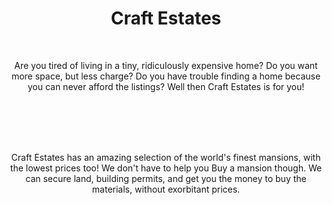 <div>
  <style>
    div {
     text-align: center;
    }
 </style>
   
<h1>Craft Estates</h1> <br>
 
  Are you tired of living in a tiny, ridiculously expensive home? Do you want more space, but less charge? Do you have trouble finding a home because you can never afford the listings? Well then Craft Estates is for you!

<br>
<br>
<br>
<br>

  Craft Estates has an amazing selection of the world's finest mansions, with the lowest prices too! We don't have to help you Buy a mansion though. We can secure land, building permits, and get you the money to buy the materials, without exorbitant prices.

</div>

